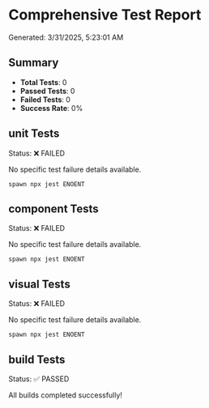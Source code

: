 # Comprehensive Test Report

Generated: 3/31/2025, 5:23:01 AM

## Summary

- **Total Tests**: 0
- **Passed Tests**: 0
- **Failed Tests**: 0
- **Success Rate**: 0%

## unit Tests

Status: ❌ FAILED

No specific test failure details available.

```
spawn npx jest ENOENT
```

## component Tests

Status: ❌ FAILED

No specific test failure details available.

```
spawn npx jest ENOENT
```

## visual Tests

Status: ❌ FAILED

No specific test failure details available.

```
spawn npx jest ENOENT
```

## build Tests

Status: ✅ PASSED

All builds completed successfully!

